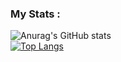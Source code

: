 ### My Stats :
![Anurag's GitHub stats](https://github-readme-stats.vercel.app/api?username=decoles&show_icons=true&theme=dracula)  
[![Top Langs](https://github-readme-stats.vercel.app/api/top-langs/?username=decoles&layout=compact&theme=dracula)](https://github.com/anuraghazra/github-readme-stats)

